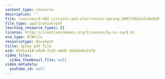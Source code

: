 ```yaml
---
content_type: resource
description: ''
file: /courses/6-002-circuits-and-electronics-spring-2007/65d1a318e9a97ce5e0d016d2b48a7efd_2SwT6JnfCq8.pdf
file_type: application/pdf
learning_resource_types: []
license: https://creativecommons.org/licenses/by-nc-sa/4.0/
ocw_type: OCWFile
resourcetype: Document
title: 3play pdf file
uid: 65d1a318-e9a9-7ce5-e0d0-16d2b48a7efd
video_files:
  video_thumbnail_file: null
video_metadata:
  youtube_id: null
---
```

